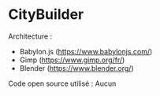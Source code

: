 # CityBuilder

Architecture :
- Babylon.js (https://www.babylonjs.com/)
- Gimp (https://www.gimp.org/fr/)
- Blender (https://www.blender.org/)

Code open source utilisé : Aucun
